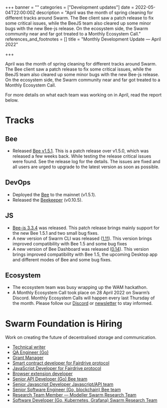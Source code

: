 +++
banner = ""
categories = ["Development updates"]
date = 2022-05-04T22:00:00Z
description = "April was the month of spring cleaning for different tracks around Swarm. The Bee client saw a patch release to fix some critical issues, while the BeeJS team also cleared up some minor bugs with the new Bee-js release. On the ecosystem side, the Swarm community near and far got treated to a Monthly Ecosystem Call."
references_and_footnotes = []
title = "Monthly Development Update — April 2022"

+++

April was the month of spring cleaning for different tracks around Swarm. The Bee client saw a patch release to fix some critical issues, while the BeeJS team also cleared up some minor bugs with the new Bee-js release. On the ecosystem side, the Swarm community near and far got treated to a Monthly Ecosystem Call.

For more details on what each team was working on in April, read the report below.

# Tracks

## **Bee**

- Released [Bee v1.5.1](https://github.com/ethersphere/bee/releases/tag/v1.5.1). This is a patch release over v1.5.0, which was released a few weeks back. While testing the release critical issues were found. See the release log for the details. The issues are fixed and all users are urged to upgrade to the latest version as soon as possible.

## **DevOps**

- Deployed the [Bee](https://github.com/ethersphere/bee) to the mainnet (v1.5.1).
- Released the [Beekeeper](https://github.com/ethersphere/beekeeper) (v0.10.5).

## **JS**

- [Bee-js 3.3.4](https://github.com/ethersphere/bee-js/releases/tag/v3.3.4) was released. This patch release brings mainly support for the new Bee 1.5.1 and two small bug fixes.
- A new version of Swarm CLI was released ([1.11](https://github.com/ethersphere/swarm-cli/releases/tag/v1.11.0)). This version brings improved compatibility with Bee 1.5 and some bug fixes
- A new version of Bee Dashboard was released ([0.14](https://github.com/ethersphere/bee-dashboard/releases/tag/v0.14.0)). This version brings improved compatibility with Bee 1.5, the upcoming Desktop app and different modes of Bee and some bug fixes.

## **Ecosystem**

- The ecosystem team was busy wrapping up the WAM hackathon.
- A Monthly Ecosystem Call took place on 28 April 2022 on Swarm’s Discord. Monthly Ecosystem Calls will happen every last Thursday of the month. Please follow our [Discord](https://discord.com/invite/GU22h2utj6) or [newsletter](https://www.ethswarm.org/newsletter.html) to stay informed.

# Swarm Foundation is Hiring

Work on creating the future of decentralised storage and communication.

- [Technical writer](https://www.ethswarm.org/jobs-technical-writer.html)
- [QA Engineer (Go)](https://www.ethswarm.org/jobs-QA-engineer-go.html)
- [Grant Manager](https://www.ethswarm.org/grant-manager.html)
- [Smart contract developer for Fairdrive protocol](https://www.ethswarm.org/jobs-smart-contract-developer-fairdrive.html)
- [JavaScript Developer for Fairdrive protocol](https://www.ethswarm.org/jobs-javascript-developer-fairdrive.html)
- [Browser extension developer](https://www.ethswarm.org/jobs-browser-extension-developer.html)
- [Senior API Developer (Go) Bee team](https://www.ethswarm.org/jobs-senior-API-developer-go.html)
- [Senior Javascript Developer Javascript/API team](https://www.ethswarm.org/jobs-senior-javascript-developer.html)
- [Senior Software Engineer (Go, blockchain) Bee team](https://www.ethswarm.org/jobs-senior-software-engineer-go-blockchain.html)
- [Research Team Member — Modeller Swarm Research Team](https://www.ethswarm.org/modeller-swarm-research-team.html)
- [Software Developer (Go, Kubernetes, Grafana) Swarm Research Team](https://www.ethswarm.org/software-developer-swarm-research-team.html)
